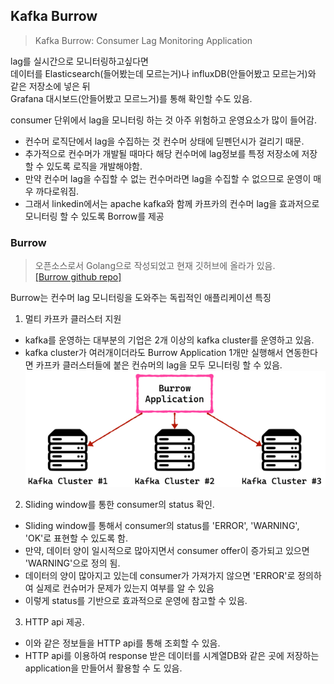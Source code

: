 ## Kafka Burrow
> Kafka Burrow: Consumer Lag Monitoring Application

lag를 실시간으로 모니터링하고싶다면  
데이터를 Elasticsearch(들어봤는데 모르는거)나 influxDB(안들어봤고 모르는거)와 같은 저장소에 넣은 뒤  
Grafana 대시보드(안들어봤고 모르느거)를 통해 확인할 수도 있음.

consumer 단위에서 lag을 모니터링 하는 것 아주 위험하고 운영요소가 많이 들어감.
- 컨수머 로직단에서 lag을 수집하는 것 컨수머 상태에 딛펜던시가 걸리기 때문.
- 추가적으로 컨수머가 개발될 때마다 해당 컨수머에 lag정보를 특정 저장소에 저장할 수 있도록 로직을 개발해야함.
- 만약 컨수머 lag을 수집할 수 없는 컨수머라면 lag을 수집할 수 없으므로 운영이 매우 까다로워짐.
- 그래서 linkedin에서는 apache kafka와 함께 카프카의 컨수머 lag을 효과저으로 모니터링 할 수 있도록 Borrow를 제공

### Burrow
> 오픈소스로서 Golang으로 작성되었고 현재 깃허브에 올라가 있음.  
> [[Burrow github repo]](https://github.com/linkedin/Burrow)

Burrow는 컨수머 lag 모니터링을 도와주는 독립적인 애플리케이션
특징
1. 멀티 카프카 클러스터 지원
  - kafka를 운영하는 대부분의 기업은 2개 이상의 kafka cluster를 운영하고 있음.
  - kafka cluster가 여러개이더라도 Burrow Application 1개만 실행해서 연동한다면 카프카 클러스터들에 붙은 컨슈머의 lag을 모두 모니터링 할 수 있음.
  ![Burrow Application](../../images/Kafka/06_Burrow_Application.png)
2. Sliding window를 통한 consumer의 status 확인.
  - Sliding window를 통해서 consumer의 status를 'ERROR', 'WARNING', 'OK'로 표현할 수 있도록 함.
  - 만약, 데이터 양이 일시적으로 많아지면서 consumer offer이 증가되고 있으면 'WARNING'으로 정의 됨.
  - 데이터의 양이 많아지고 있는데 consumer가 가져가지 않으면 'ERROR'로 정의하여 실제로 컨슈머가 문제가 있는지 여부를 알 수 있음
  - 이렇게 status를 기반으로 효과적으로 운영에 참고할 수 있음.
3. HTTP api 제공.
  - 이와 같은 정보들을 HTTP api를 통해 조회할 수 있음.
  - HTTP api를 이용하여 response 받은 데이터를 시계열DB와 같은 곳에 저장하는 application을 만들어서 활용할 수 도 있음.

